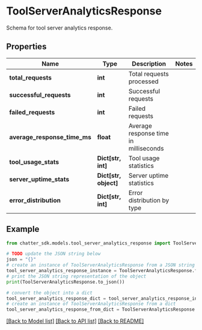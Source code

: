 # ToolServerAnalyticsResponse

Schema for tool server analytics response.

## Properties

Name | Type | Description | Notes
------------ | ------------- | ------------- | -------------
**total_requests** | **int** | Total requests processed | 
**successful_requests** | **int** | Successful requests | 
**failed_requests** | **int** | Failed requests | 
**average_response_time_ms** | **float** | Average response time in milliseconds | 
**tool_usage_stats** | **Dict[str, int]** | Tool usage statistics | 
**server_uptime_stats** | **Dict[str, object]** | Server uptime statistics | 
**error_distribution** | **Dict[str, int]** | Error distribution by type | 

## Example

```python
from chatter_sdk.models.tool_server_analytics_response import ToolServerAnalyticsResponse

# TODO update the JSON string below
json = "{}"
# create an instance of ToolServerAnalyticsResponse from a JSON string
tool_server_analytics_response_instance = ToolServerAnalyticsResponse.from_json(json)
# print the JSON string representation of the object
print(ToolServerAnalyticsResponse.to_json())

# convert the object into a dict
tool_server_analytics_response_dict = tool_server_analytics_response_instance.to_dict()
# create an instance of ToolServerAnalyticsResponse from a dict
tool_server_analytics_response_from_dict = ToolServerAnalyticsResponse.from_dict(tool_server_analytics_response_dict)
```
[[Back to Model list]](../README.md#documentation-for-models) [[Back to API list]](../README.md#documentation-for-api-endpoints) [[Back to README]](../README.md)



